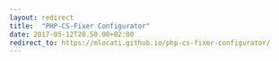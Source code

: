 ```yaml
---
layout: redirect
title:  "PHP-CS-Fixer Configurator"
date: 2017-05-12T20.50.00+02:00
redirect_to: https://mlocati.github.io/php-cs-fixer-configurator/
---
```

